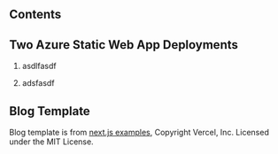 ## Contents

## Two Azure Static Web App Deployments

1. asdlfasdf

2. adsfasdf

## Blog Template

Blog template is from [next.js examples](https://github.com/vercel/next.js/tree/canary/examples), Copyright Vercel, Inc. Licensed under the MIT License.
